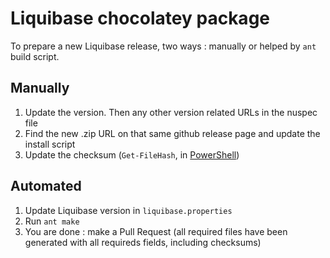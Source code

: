 # Liquibase chocolatey package

To prepare a new Liquibase release, two ways : manually or helped by
`ant` build script.

## Manually


1. Update the version. Then any other version related URLs in the nuspec file
2. Find the new .zip URL on that same github release page and update the install script
3. Update the checksum (`Get-FileHash`, in [PowerShell](https://docs.microsoft.com/en-us/powershell/module/microsoft.powershell.utility/get-filehash?view=powershell-6))

## Automated

1. Update Liquibase version in `liquibase.properties`
2. Run `ant make`
3. You are done : make a Pull Request (all required files have been generated
with all requireds fields, including checksums)